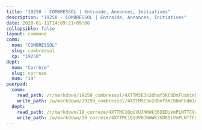 ```yaml
---
title: "19250 - COMBRESSOL | Entraide, Annonces, Initiatives"
description: "19250 - COMBRESSOL | Entraide, Annonces, Initiatives"
date: 2020-01-11T14:09:21+09:00
collapsible: false
layout: commune
comm:
  nom: "COMBRESSOL"
  slug: combressol
  cp: "19250"
dept:
  nom: "Corrèze"
  slug: correze
  num: "19"
peerpad:
  comm:
    read_path: /r/markdown/19250_combressol/4XTTM5E3n2dhmf5KCBDmFUdm1nbPrtwXtdDVf81y5FDJgynfR
    write_path: /w/markdown/19250_combressol/4XTTM5E3n2dhmf5KCBDmFUdm1nbPrtwXtdDVf81y5FDJgynfR-K3TgUVKGBJbJhNahfqVjhPaqFLhqkCftCwcnjN6uir9jk39vkbWsFhvMJ3mft6vPXNrFrRAevEXwfYnofZbLQ7PffzxBCPVsD9D4jQh5UUYi4CpGfz7AVZ78CTcmpfW6Mejxm4WB
  dept:
    read_path: /r/markdown/19_correze/4XTTMC1QqUVUJNWWk36DEDiVmPLNTTCVay5E5gwEvpSf36VsS
    write_path: /w/markdown/19_correze/4XTTMC1QqUVUJNWWk36DEDiVmPLNTTCVay5E5gwEvpSf36VsS-K3TgUzu4fqyixiBZaA5Ejd2iCC9xJnV2MqYc8L2r22c4qVWWx9VnJmMAAFTQjLmwLDBGZ9pgHdAtPGZHV6pZb6y2bhgaqXFUJ1Fp1QgihzJpszTr9ow8JcXoeYzTUZfY7Rzzn9sS
---
```


